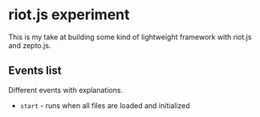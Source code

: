 riot.js experiment
==================

This is my take at building some kind of lightweight framework with riot.js and zepto.js.

Events list
-----------
Different events with explanations.

 - `start` - runs when all files are loaded and initialized
